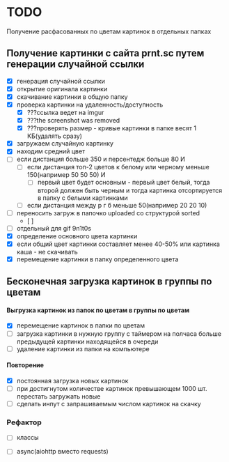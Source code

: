 # TODO
Получение расфасованных по цветам картинок в отдельных папках

## Получение картинки с сайта prnt.sc путем генерации случайной ссылки

- [x] генерация случайной ссылки
- [x] открытие оригинала картинки
- [x] скачивание картинки в общую папку
- [x] проверка картинки на удаленность/доступность
    - [x] ???ссылка ведет на imgur
    - [x] ???the screenshot was removed
    - [x] ???проверять размер - кривые картинки в папке весят 1 КБ(удалять сразу)
- [x] загружаем случайную картинку
- [x] находим средний цвет
- [ ] если дистанция больше 350 и персентедж больше 80 И
    - [ ] если дистанция топ-2 цветов к белому или черному меньше 150(например 50 50 50) И
        - [ ] первый цвет будет основным - первый цвет белый, тогда второй должен быть черным и тогда картинка отсортируется в папку с белыми картинками
    - [ ] если дистанция между р г б меньше 50(например 20 20 10)
- [ ] переносить загруж в папочко uploaded со структурой sorted
    - [ ] 
- [ ] отдельный для gif 9n1t0s
- [x] определение основного цвета картинки
- [x] если общий цвет картинки составляет менее 40-50% или картинка каша - не скачивать
- [x] перемещение картинки в папку определенного цвета

## Бесконечная загрузка картинок в группы по цветам

#### Выгрузка картинок из папок по цветам в группы по цветам
- [x] перемещение картинок в папки по цветам
- [ ] загрузка картинки в нужную группу с таймером на полчаса больше предыдущей картинки находящейся в очереди
- [ ] удаление картинки из папки на компьютере

#### Повторение

- [x] постоянная загрузка новых картинок
- [ ] при достигнутом количестве картинок превышающем 1000 шт. перестать загружать новые
- [ ] сделать инпут с запрашиваемым числом картинок на скачку

### Рефактор

- [ ] классы
- [ ] async(aiohttp вместо requests)

